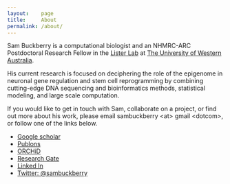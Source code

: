 ```yaml
---
layout:    page
title:     About
permalink: /about/
---
```


Sam Buckberry is a computational biologist and an NHMRC-ARC Postdoctoral Research Fellow in the [Lister Lab](http://listerlab.org) at [The University of Western Australia](http://www.uwa.edu.au/).

His current research is focused on deciphering the role of the epigenome in neuronal gene regulation and stem cell reprogramming by combining cutting-edge DNA sequencing and bioinformatics methods, statistical modeling, and large scale computation.

If you would like to get in touch with Sam, collaborate on a project, or find out more about his work, please email sambuckberry \<at\> gmail \<dotcom\>, or follow one of the links below.

- [Google scholar](https://scholar.google.com.au/citations?hl=en&user=b--b_fUAAAAJ)
- [Publons](https://publons.com/author/980687/sam-buckberry)
- [ORCHiD](http://orcid.org/0000-0003-2388-6046)
- [Research Gate](https://www.researchgate.net/profile/Sam_Buckberry)
- [Linked In](https://au.linkedin.com/in/sambuckberry)
- [Twitter: @sambuckberry](https://twitter.com/sambuckberry)


